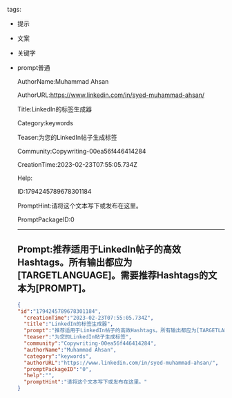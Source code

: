   tags: 
- 提示
- 文案
- 关键字
- prompt普通

  AuthorName:Muhammad Ahsan

  AuthorURL:https://www.linkedin.com/in/syed-muhammad-ahsan/

  Title:LinkedIn的标签生成器

  Category:keywords

  Teaser:为您的LinkedIn帖子生成标签

  Community:Copywriting-00ea56f446414284

  CreationTime:2023-02-23T07:55:05.734Z

  Help:

  ID:1794245789678301184

  PromptHint:请将这个文本写下或发布在这里。

  PromptPackageID:0

  ---

  ## Prompt:推荐适用于LinkedIn帖子的高效Hashtags。所有输出都应为[TARGETLANGUAGE]。需要推荐Hashtags的文本为[PROMPT]。

  ```json
  {
  "id":"1794245789678301184",
    "creationTime":"2023-02-23T07:55:05.734Z",
    "title":"LinkedIn的标签生成器",
    "prompt":"推荐适用于LinkedIn帖子的高效Hashtags。所有输出都应为[TARGETLANGUAGE]。需要推荐Hashtags的文本为[PROMPT]。",
    "teaser":"为您的LinkedIn帖子生成标签",
    "community":"Copywriting-00ea56f446414284",
    "authorName":"Muhammad Ahsan",
    "category":"keywords",
    "authorURL":"https://www.linkedin.com/in/syed-muhammad-ahsan/",
    "promptPackageID":"0",
    "help":"",
    "promptHint":"请将这个文本写下或发布在这里。"
  }
  ```
